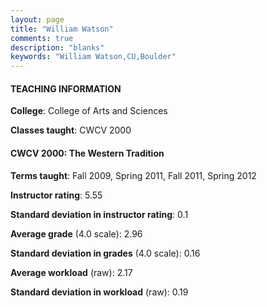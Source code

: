 ```yaml
---
layout: page
title: "William Watson" 
comments: true
description: "blanks"
keywords: "William Watson,CU,Boulder"
---
```

<head>
<script src="https://ajax.googleapis.com/ajax/libs/jquery/2.1.3/jquery.min.js"></script>
<script src="https://dl.dropboxusercontent.com/s/pc42nxpaw1ea4o9/highcharts.js?dl=0"></script>
<!-- <script src="../assets/js/highcharts.js"></script> -->
<style type="text/css">@font-face {
	font-family: "Bebas Neue";
	src: url(https://www.filehosting.org/file/details/544349/BebasNeue Regular.otf) format("opentype");
	}
	h1.Bebas { 
		font-family: "Bebas Neue", Verdana, Tahoma;
	}
</style>
</head>
	   
#### TEACHING INFORMATION

**College**: College of Arts and Sciences

**Classes taught**: CWCV 2000

#### CWCV 2000: The Western Tradition

**Terms taught**: Fall 2009, Spring 2011, Fall 2011, Spring 2012

**Instructor rating**: 5.55

**Standard deviation in instructor rating**: 0.1

**Average grade** (4.0 scale): 2.96

**Standard deviation in grades** (4.0 scale): 0.16

**Average workload** (raw): 2.17

**Standard deviation in workload** (raw): 0.19

